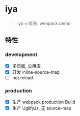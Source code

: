 # iya
> iya = 哎呀. wenpack demo

## 特性

### development
- [x] 多页面, 公用库
- [x] 开发 inline-source-map
- [ ] hot reload

### production
- [x] 生产 webpack production Build
- [x] 生产 UglifyJs, 无 source-map